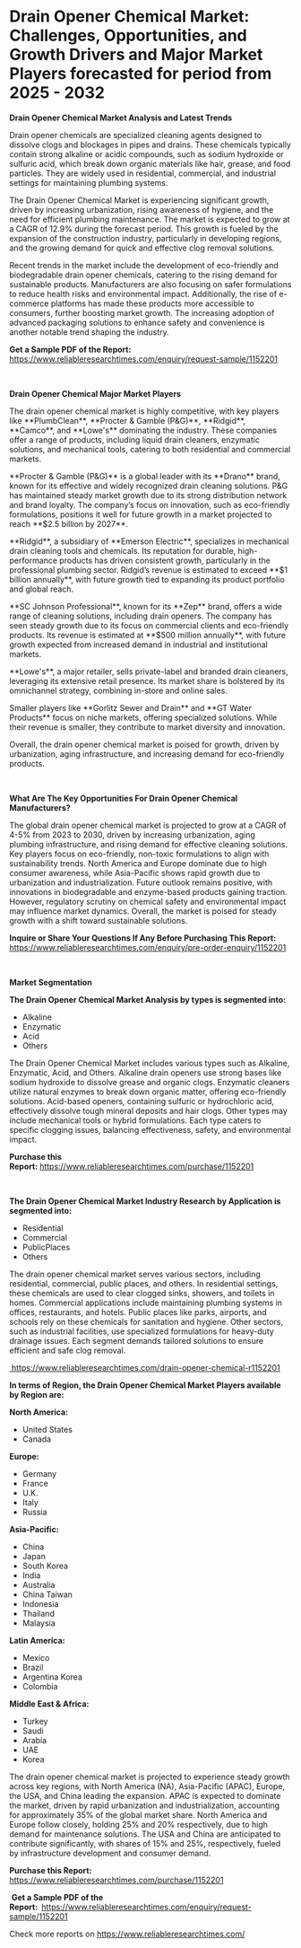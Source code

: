 <p><h1>Drain Opener Chemical Market: Challenges, Opportunities, and Growth Drivers and Major Market Players forecasted for period from 2025 - 2032</h1></p><p><strong>Drain Opener Chemical Market Analysis and Latest Trends</strong></p>
<p><p>Drain opener chemicals are specialized cleaning agents designed to dissolve clogs and blockages in pipes and drains. These chemicals typically contain strong alkaline or acidic compounds, such as sodium hydroxide or sulfuric acid, which break down organic materials like hair, grease, and food particles. They are widely used in residential, commercial, and industrial settings for maintaining plumbing systems.</p><p>The Drain Opener Chemical Market is experiencing significant growth, driven by increasing urbanization, rising awareness of hygiene, and the need for efficient plumbing maintenance. The market is expected to grow at a CAGR of 12.9% during the forecast period. This growth is fueled by the expansion of the construction industry, particularly in developing regions, and the growing demand for quick and effective clog removal solutions.</p><p>Recent trends in the market include the development of eco-friendly and biodegradable drain opener chemicals, catering to the rising demand for sustainable products. Manufacturers are also focusing on safer formulations to reduce health risks and environmental impact. Additionally, the rise of e-commerce platforms has made these products more accessible to consumers, further boosting market growth. The increasing adoption of advanced packaging solutions to enhance safety and convenience is another notable trend shaping the industry.</p></p>
<p><strong>Get a Sample PDF of the Report:&nbsp;</strong> <a href="https://www.reliableresearchtimes.com/enquiry/request-sample/1152201?utm_campaign=2100&utm_medium=2&utm_source=Github&utm_content=ia&utm_term=25012025&utm_id=drain-opener-chemical">https://www.reliableresearchtimes.com/enquiry/request-sample/1152201</a></p>
<p>&nbsp;</p>
<p><strong>Drain Opener Chemical Major Market Players</strong></p>
<p><p>The drain opener chemical market is highly competitive, with key players like **PlumbClean**, **Procter & Gamble (P&G)**, **Ridgid**, **Camco**, and **Lowe's** dominating the industry. These companies offer a range of products, including liquid drain cleaners, enzymatic solutions, and mechanical tools, catering to both residential and commercial markets.</p><p>**Procter & Gamble (P&G)** is a global leader with its **Drano** brand, known for its effective and widely recognized drain cleaning solutions. P&G has maintained steady market growth due to its strong distribution network and brand loyalty. The company’s focus on innovation, such as eco-friendly formulations, positions it well for future growth in a market projected to reach **$2.5 billion by 2027**.</p><p>**Ridgid**, a subsidiary of **Emerson Electric**, specializes in mechanical drain cleaning tools and chemicals. Its reputation for durable, high-performance products has driven consistent growth, particularly in the professional plumbing sector. Ridgid’s revenue is estimated to exceed **$1 billion annually**, with future growth tied to expanding its product portfolio and global reach.</p><p>**SC Johnson Professional**, known for its **Zep** brand, offers a wide range of cleaning solutions, including drain openers. The company has seen steady growth due to its focus on commercial clients and eco-friendly products. Its revenue is estimated at **$500 million annually**, with future growth expected from increased demand in industrial and institutional markets.</p><p>**Lowe's**, a major retailer, sells private-label and branded drain cleaners, leveraging its extensive retail presence. Its market share is bolstered by its omnichannel strategy, combining in-store and online sales.</p><p>Smaller players like **Gorlitz Sewer and Drain** and **GT Water Products** focus on niche markets, offering specialized solutions. While their revenue is smaller, they contribute to market diversity and innovation.</p><p>Overall, the drain opener chemical market is poised for growth, driven by urbanization, aging infrastructure, and increasing demand for eco-friendly products.</p></p>
<p>&nbsp;</p>
<p><strong>What Are The Key Opportunities For Drain Opener Chemical Manufacturers?</strong></p>
<p><p>The global drain opener chemical market is projected to grow at a CAGR of 4-5% from 2023 to 2030, driven by increasing urbanization, aging plumbing infrastructure, and rising demand for effective cleaning solutions. Key players focus on eco-friendly, non-toxic formulations to align with sustainability trends. North America and Europe dominate due to high consumer awareness, while Asia-Pacific shows rapid growth due to urbanization and industrialization. Future outlook remains positive, with innovations in biodegradable and enzyme-based products gaining traction. However, regulatory scrutiny on chemical safety and environmental impact may influence market dynamics. Overall, the market is poised for steady growth with a shift toward sustainable solutions.</p></p>
<p><strong>Inquire or Share Your Questions If Any Before Purchasing This Report:</strong> <a href="https://www.reliableresearchtimes.com/enquiry/pre-order-enquiry/1152201?utm_campaign=2100&utm_medium=2&utm_source=Github&utm_content=ia&utm_term=25012025&utm_id=drain-opener-chemical">https://www.reliableresearchtimes.com/enquiry/pre-order-enquiry/1152201</a></p>
<p>&nbsp;</p>
<p><strong>Market Segmentation</strong></p>
<p><strong>The Drain Opener Chemical Market Analysis by types is segmented into:</strong></p>
<p><ul><li>Alkaline</li><li>Enzymatic</li><li>Acid</li><li>Others</li></ul></p>
<p><p>The Drain Opener Chemical Market includes various types such as Alkaline, Enzymatic, Acid, and Others. Alkaline drain openers use strong bases like sodium hydroxide to dissolve grease and organic clogs. Enzymatic cleaners utilize natural enzymes to break down organic matter, offering eco-friendly solutions. Acid-based openers, containing sulfuric or hydrochloric acid, effectively dissolve tough mineral deposits and hair clogs. Other types may include mechanical tools or hybrid formulations. Each type caters to specific clogging issues, balancing effectiveness, safety, and environmental impact.</p></p>
<p><strong>Purchase this Report:&nbsp;</strong><a href="https://www.reliableresearchtimes.com/purchase/1152201?utm_campaign=2100&utm_medium=2&utm_source=Github&utm_content=ia&utm_term=25012025&utm_id=drain-opener-chemical">https://www.reliableresearchtimes.com/purchase/1152201</a></p>
<p>&nbsp;</p>
<p><strong>The Drain Opener Chemical Market Industry Research by Application is segmented into:</strong></p>
<p><ul><li>Residential</li><li>Commercial</li><li>PublicPlaces</li><li>Others</li></ul></p>
<p><p>The drain opener chemical market serves various sectors, including residential, commercial, public places, and others. In residential settings, these chemicals are used to clear clogged sinks, showers, and toilets in homes. Commercial applications include maintaining plumbing systems in offices, restaurants, and hotels. Public places like parks, airports, and schools rely on these chemicals for sanitation and hygiene. Other sectors, such as industrial facilities, use specialized formulations for heavy-duty drainage issues. Each segment demands tailored solutions to ensure efficient and safe clog removal.</p></p>
<p><a href="https://www.reliableresearchtimes.com/drain-opener-chemical-r1152201?utm_campaign=2100&utm_medium=2&utm_source=Github&utm_content=ia&utm_term=25012025&utm_id=drain-opener-chemical">&nbsp;https://www.reliableresearchtimes.com/drain-opener-chemical-r1152201</a></p>
<p><strong>In terms of Region, the Drain Opener Chemical Market Players available by Region are:</strong></p>
<p>
    <p> <strong> North America: </strong>
        <ul>
            <li>United States</li>
            <li>Canada</li>
        </ul>
        </p> 
    <p> <strong> Europe: </strong>
        <ul>
            <li>Germany</li>
            <li>France</li>
            <li>U.K.</li>
            <li>Italy</li>
            <li>Russia</li>
        </ul>
        </p> 
    <p> <strong> Asia-Pacific: </strong>
        <ul>
            <li>China</li>
            <li>Japan</li>
            <li>South Korea</li>
            <li>India</li>
            <li>Australia</li>
            <li>China Taiwan</li>
            <li>Indonesia</li>
            <li>Thailand</li>
            <li>Malaysia</li>
        </ul>
        </p> 
    <p> <strong> Latin America: </strong>
        <ul>
            <li>Mexico</li>
            <li>Brazil</li>
            <li>Argentina Korea</li>
            <li>Colombia</li>
        </ul>
        </p> 
    <p> <strong> Middle East & Africa: </strong>
        <ul>
            <li>Turkey</li>
            <li>Saudi</li>
            <li>Arabia</li>
            <li>UAE</li>
            <li>Korea</li>
        </ul>
    </p>
    </p>
<p><p>The drain opener chemical market is projected to experience steady growth across key regions, with North America (NA), Asia-Pacific (APAC), Europe, the USA, and China leading the expansion. APAC is expected to dominate the market, driven by rapid urbanization and industrialization, accounting for approximately 35% of the global market share. North America and Europe follow closely, holding 25% and 20% respectively, due to high demand for maintenance solutions. The USA and China are anticipated to contribute significantly, with shares of 15% and 25%, respectively, fueled by infrastructure development and consumer demand.</p></p>
<p><strong>Purchase this Report: </strong><a href="https://www.reliableresearchtimes.com/purchase/1152201?utm_campaign=2100&utm_medium=2&utm_source=Github&utm_content=ia&utm_term=25012025&utm_id=drain-opener-chemical">https://www.reliableresearchtimes.com/purchase/1152201</a></p>
<p>&nbsp;<strong>Get a Sample PDF of the Report:&nbsp;&nbsp;</strong><a href="https://www.reliableresearchtimes.com/enquiry/request-sample/1152201?utm_campaign=2100&utm_medium=2&utm_source=Github&utm_content=ia&utm_term=25012025&utm_id=drain-opener-chemical">https://www.reliableresearchtimes.com/enquiry/request-sample/1152201</a></p>
<p><strong></strong></p>
<p>Check more reports on <a href="https://www.reliableresearchtimes.com/?utm_campaign=2100&utm_medium=2&utm_source=Github&utm_content=ia&utm_term=25012025&utm_id=drain-opener-chemical">https://www.reliableresearchtimes.com/</a></p>
